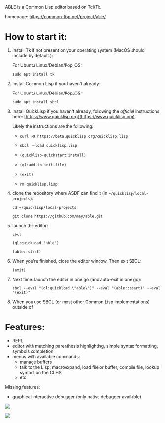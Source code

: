 ABLE is a Common Lisp editor based on Tcl/Tk.

homepage: https://common-lisp.net/project/able/

# How to start it:
1. Install Tk if not present on your operating system (MacOS should include by default.):

   For Ubuntu Linux/Debian/Pop_OS:
   ```
   sudo apt install tk
   ```
2. Install Common Lisp if you haven't already:
   
   For Ubuntu Linux/Debian/Pop_OS:
   ```
   sudo apt install sbcl
   ```

3. Install QuickLisp if you haven't already, following the *official* instructions here: [https://www.quicklisp.org](https://www.quicklisp.org).

    Likely the instructions are the following:
    - ```
      curl -O https://beta.quicklisp.org/quicklisp.lisp
      ```
    - ```
      sbcl --load quicklisp.lisp
      ``` 
    - ```
      (quicklisp-quickstart:install)
      ```
    - ```
      (ql:add-to-init-file)
      ```
    - ```
      (exit)
      ``` 
    - ```
      rm quicklisp.lisp 
      ```
      
4. clone the repository where ASDF can find it (in `~/quicklisp/local-projects`):
    ```
    cd ~/quicklisp/local-projects
    ```
    ```
    git clone https://github.com/may/able.git
    ```
    
5. launch the editor:
    ```
    sbcl
    ```
    ```
    (ql:quickload "able")
    ```
    ```
    (able::start)
    ```
6. When you're finished, close the editor window. Then exit SBCL:
    ```
    (exit)
    ```
       
7. Next time: launch the editor in one go (and auto-exit in one go):
    ```
    sbcl --eval "(ql:quickload \"able\")" --eval "(able::start)" --eval "(exit)"
    ```

8. When you use SBCL (or most other Common Lisp implementations) outside of 

# Features:

- REPL
- editor with matching parenthesis highlighting, simple syntax formatting, symbols completion
- menus with available commands:
  - manage buffers
  - talk to the Lisp: macroexpand, load file or buffer, compile file, lookup symbol on the CLHS
  - etc


Missing features:

- graphical interactive debugger (only native debugger available)

![](able1.png)

![](able2.png)

